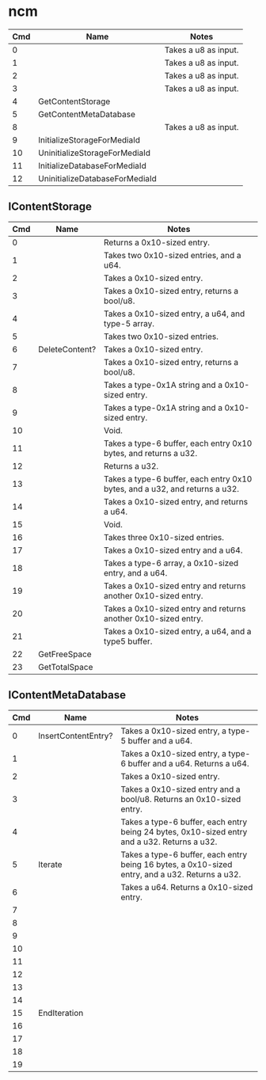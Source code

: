 # ncm

| Cmd | Name                           | Notes                |
| --- | ------------------------------ | -------------------- |
| 0   |                                | Takes a u8 as input. |
| 1   |                                | Takes a u8 as input. |
| 2   |                                | Takes a u8 as input. |
| 3   |                                | Takes a u8 as input. |
| 4   | GetContentStorage              |                      |
| 5   | GetContentMetaDatabase         |                      |
| 8   |                                | Takes a u8 as input. |
| 9   | InitializeStorageForMediaId    |                      |
| 10  | UninitializeStorageForMediaId  |                      |
| 11  | InitializeDatabaseForMediaId   |                      |
| 12  | UninitializeDatabaseForMediaId |                      |

## IContentStorage

| Cmd | Name           | Notes                                                                       |
| --- | -------------- | --------------------------------------------------------------------------- |
| 0   |                | Returns a 0x10-sized entry.                                                 |
| 1   |                | Takes two 0x10-sized entries, and a u64.                                    |
| 2   |                | Takes a 0x10-sized entry.                                                   |
| 3   |                | Takes a 0x10-sized entry, returns a bool/u8.                                |
| 4   |                | Takes a 0x10-sized entry, a u64, and type-5 array.                          |
| 5   |                | Takes two 0x10-sized entries.                                               |
| 6   | DeleteContent? | Takes a 0x10-sized entry.                                                   |
| 7   |                | Takes a 0x10-sized entry, returns a bool/u8.                                |
| 8   |                | Takes a type-0x1A string and a 0x10-sized entry.                            |
| 9   |                | Takes a type-0x1A string and a 0x10-sized entry.                            |
| 10  |                | Void.                                                                       |
| 11  |                | Takes a type-6 buffer, each entry 0x10 bytes, and returns a u32.            |
| 12  |                | Returns a u32.                                                              |
| 13  |                | Takes a type-6 buffer, each entry 0x10 bytes, and a u32, and returns a u32. |
| 14  |                | Takes a 0x10-sized entry, and returns a u64.                                |
| 15  |                | Void.                                                                       |
| 16  |                | Takes three 0x10-sized entries.                                             |
| 17  |                | Takes a 0x10-sized entry and a u64.                                         |
| 18  |                | Takes a type-6 array, a 0x10-sized entry, and a u64.                        |
| 19  |                | Takes a 0x10-sized entry and returns another 0x10-sized entry.              |
| 20  |                | Takes a 0x10-sized entry and returns another 0x10-sized entry.              |
| 21  |                | Takes a 0x10-sized entry, a u64, and a type5 buffer.                        |
| 22  | GetFreeSpace   |                                                                             |
| 23  | GetTotalSpace  |                                                                             |

## IContentMetaDatabase

| Cmd | Name                | Notes                                                                                           |
| --- | ------------------- | ----------------------------------------------------------------------------------------------- |
| 0   | InsertContentEntry? | Takes a 0x10-sized entry, a type-5 buffer and a u64.                                            |
| 1   |                     | Takes a 0x10-sized entry, a type-6 buffer and a u64. Returns a u64.                             |
| 2   |                     | Takes a 0x10-sized entry.                                                                       |
| 3   |                     | Takes a 0x10-sized entry and a bool/u8. Returns an 0x10-sized entry.                            |
| 4   |                     | Takes a type-6 buffer, each entry being 24 bytes, 0x10-sized entry and a u32. Returns a u32.    |
| 5   | Iterate             | Takes a type-6 buffer, each entry being 16 bytes, a 0x10-sized entry, and a u32. Returns a u32. |
| 6   |                     | Takes a u64. Returns a 0x10-sized entry.                                                        |
| 7   |                     |                                                                                                 |
| 8   |                     |                                                                                                 |
| 9   |                     |                                                                                                 |
| 10  |                     |                                                                                                 |
| 11  |                     |                                                                                                 |
| 12  |                     |                                                                                                 |
| 13  |                     |                                                                                                 |
| 14  |                     |                                                                                                 |
| 15  | EndIteration        |                                                                                                 |
| 16  |                     |                                                                                                 |
| 17  |                     |                                                                                                 |
| 18  |                     |                                                                                                 |
| 19  |                     |                                                                                                 |

